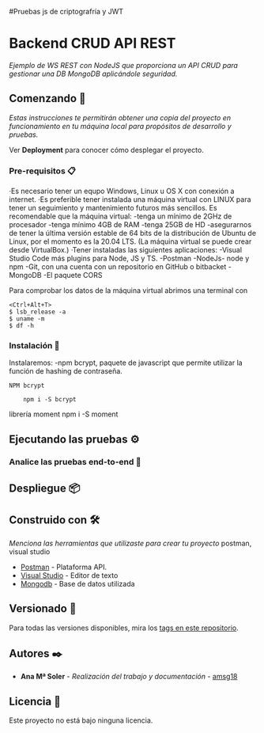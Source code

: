 #Pruebas js de criptografría y JWT








# Backend CRUD API REST

_Ejemplo de WS REST con NodeJS que proporciona un API CRUD para gestionar una DB MongoDB aplicándole seguridad._

## Comenzando 🚀

_Estas instrucciones te permitirán obtener una copia del proyecto en funcionamiento en tu máquina local para propósitos de desarrollo y pruebas._

Ver **Deployment** para conocer cómo desplegar el proyecto.


### Pre-requisitos 📋

·Es necesario tener un equpo Windows, Linux u OS X con conexión a internet. 
·Es preferible tener instalada una máquina virtual con LINUX para tener un seguimiento y mantenimiento futuros más sencillos. 
 Es recomendable que la máquina virtual:
	-tenga un mínimo de 2GHz de procesador
	-tenga mínimo 4GB de RAM
	-tenga 25GB de HD
	-asegurarnos de tener la última versión estable de 64 bits de la distribución de Ubuntu de Linux, por el momento es la 20.04 LTS.
(La máquina virtual se puede crear desde VirtualBox.)
·Tener instaladas las siguientes aplicaciones:
	-Visual Studio Code más plugins para Node, JS y TS.
	-Postman
	-NodeJs- node y npm
	-Git, con una cuenta con un repositorio en GitHub o bitbacket
	-MongoDB
	-El paquete CORS

Para comprobar los datos de la máquina virtual abrimos una terminal con 
```
<Ctrl+Alt+T>
$ lsb_release -a
$ uname -m
$ df -h
```

### Instalación 🔧

Instalaremos:
	-npm bcrypt, paquete de javascript que permite utilizar la función de hashing de contraseña.
	
	NPM bcrypt
```
	npm i -S bcrypt
```


librería moment
npm i -S moment
	

## Ejecutando las pruebas ⚙️



### Analice las pruebas end-to-end 🔩

## Despliegue 📦


## Construido con 🛠️

_Menciona las herramientas que utilizaste para crear tu proyecto_
postman, visual studio

* [Postman](https://www.postman.com/) - Plataforma API.
* [Visual Studio](https://code.visualstudio.com/) - Editor de texto
* [Mongodb](https://www.mongodb.com/) - Base de datos utilizada



## Versionado 📌
Para todas las versiones disponibles, mira los [tags en este repositorio](https://github.com/amsg18/api-rest/tags).

## Autores ✒️

* **Ana Mª Soler** - *Realización del trabajo y documentación* - [amsg18](#https://github.com/amsg18)


## Licencia 📄
Este proyecto no está bajo ninguna licencia.
 
